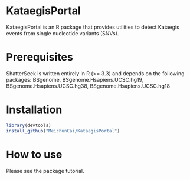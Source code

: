# KataegisPortal 

KataegisPortal is an R package that provides utilities to detect Kataegis events from single nucleotide variants (SNVs). 

# Prerequisites

ShatterSeek is written entirely in R (>= 3.3) and depends on the following packages:
BSgenome, BSgenome.Hsapiens.UCSC.hg19, BSgenome.Hsapiens.UCSC.hg38, BSgenome.Hsapiens.UCSC.hg18 


# Installation
```R
library(devtools)
install_github("MeichunCai/KataegisPortal")
```

# How to use
Please see the package tutorial.
